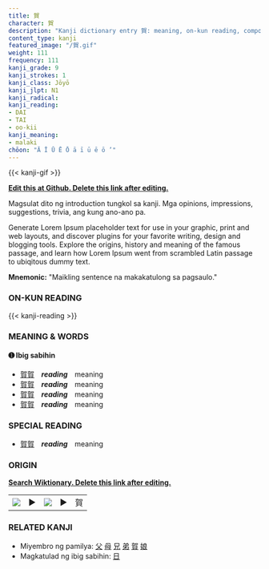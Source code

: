 ```yaml
---
title: 賀
character: 賀
description: "Kanji dictionary entry 賀: meaning, on-kun reading, compounds, origin, related kanji"
content_type: kanji
featured_image: "/賀.gif"
weight: 111
frequency: 111
kanji_grade: 9
kanji_strokes: 1
kanji_class: Jōyō
kanji_jlpt: N1
kanji_radical: 
kanji_reading: 
- DAI
- TAI
- oo-kii
kanji_meaning:
- malaki
chōon: "Ā Ī Ū Ē Ō ā ī ū ē ō ’"
---
```

[//]: # (Don't edit the line below. Kanji animated GIF code is automatically generated.)
{{< kanji-gif >}}

[//]: # (Edit below this line.)

**[Edit this at Github. Delete this link after editing.](https://github.com/tim0g/tim/tree/main/content/kanji/賀/index.md)**

Magsulat dito ng introduction tungkol sa kanji. Mga opinions, impressions, suggestions, trivia, ang kung ano-ano pa.

Generate Lorem Ipsum placeholder text for use in your graphic, print and web layouts, and discover plugins for your favorite writing, design and blogging tools. Explore the origins, history and meaning of the famous passage, and learn how Lorem Ipsum went from scrambled Latin passage to ubiqitous dummy text.
 
**Mnemonic:** "Maikling sentence na makakatulong sa pagsaulo."

### ON-KUN READING

[//]: # (Don't edit the line below. ON-KUN READING code is automatically generated.)
{{< kanji-reading >}}

### MEANING & WORDS

#### ➊ **Ibig sabihin**
  - [賀](../賀)[賀](../賀)　***reading***　meaning
  - [賀](../賀)[賀](../賀)　***reading***　meaning
  - [賀](../賀)[賀](../賀)　***reading***　meaning
  - [賀](../賀)[賀](../賀)　***reading***　meaning

### SPECIAL READING
  - [賀](../賀)[賀](../賀)　***reading***　meaning

### ORIGIN

**[Search Wiktionary. Delete this link after editing.](https://wiktionary.org/wiki/賀)**
<table class="kanji-table"><tr><td>
<img src="60px-賀-bronze.svg.png">
</td><td>▶</td><td>
<img src="60px-賀-oracle.svg.png">
</td><td>▶</td>
<td class="kanji-origin">賀</td>
</tr></table>

### RELATED KANJI
- Miyembro ng pamilya: [父](../父) [母](../母) [兄](../兄) [弟](../弟) [賀](../賀) [娘](../娘)
- Magkatulad ng ibig sabihin: [日](../日)
